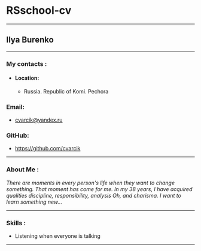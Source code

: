 # RSschool-cv
***
## Ilya Burenko
***
### My contacts :
* #### Location:
  - Russia. Republic of Komi. Pechora
### Email:
*  cvarcik@yandex.ru
### GitHub:
* https://github.com/cvarcik
*** 
### About Me :
*There are moments in every person's life when they want to change something.
That moment has come for me.
In my 38 years, I have acquired qualities
discipline, responsibility, analysis
Oh, and charisma.
I want to learn something new...*
*** 
### Skills :
* Listening when everyone is talking
*** 
